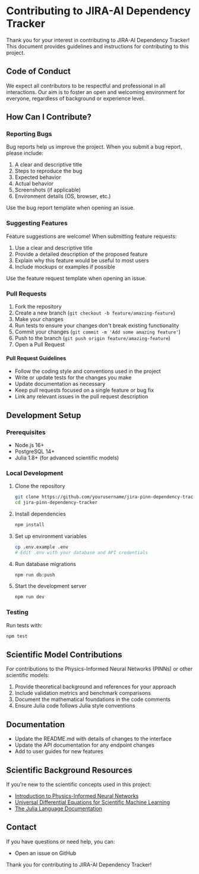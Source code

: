 # Contributing to JIRA-AI Dependency Tracker

Thank you for your interest in contributing to JIRA-AI Dependency Tracker! This document provides guidelines and instructions for contributing to this project.

## Code of Conduct

We expect all contributors to be respectful and professional in all interactions. Our aim is to foster an open and welcoming environment for everyone, regardless of background or experience level.

## How Can I Contribute?

### Reporting Bugs

Bug reports help us improve the project. When you submit a bug report, please include:

1. A clear and descriptive title
2. Steps to reproduce the bug
3. Expected behavior
4. Actual behavior
5. Screenshots (if applicable)
6. Environment details (OS, browser, etc.)

Use the bug report template when opening an issue.

### Suggesting Features

Feature suggestions are welcome! When submitting feature requests:

1. Use a clear and descriptive title
2. Provide a detailed description of the proposed feature
3. Explain why this feature would be useful to most users
4. Include mockups or examples if possible

Use the feature request template when opening an issue.

### Pull Requests

1. Fork the repository
2. Create a new branch (`git checkout -b feature/amazing-feature`)
3. Make your changes
4. Run tests to ensure your changes don't break existing functionality
5. Commit your changes (`git commit -m 'Add some amazing feature'`)
6. Push to the branch (`git push origin feature/amazing-feature`)
7. Open a Pull Request

#### Pull Request Guidelines

- Follow the coding style and conventions used in the project
- Write or update tests for the changes you make
- Update documentation as necessary
- Keep pull requests focused on a single feature or bug fix
- Link any relevant issues in the pull request description

## Development Setup

### Prerequisites

- Node.js 16+
- PostgreSQL 14+
- Julia 1.8+ (for advanced scientific models)

### Local Development

1. Clone the repository
   ```bash
   git clone https://github.com/yourusername/jira-pinn-dependency-tracker.git
   cd jira-pinn-dependency-tracker
   ```

2. Install dependencies
   ```bash
   npm install
   ```

3. Set up environment variables
   ```bash
   cp .env.example .env
   # Edit .env with your database and API credentials
   ```

4. Run database migrations
   ```bash
   npm run db:push
   ```

5. Start the development server
   ```bash
   npm run dev
   ```

### Testing

Run tests with:
```bash
npm test
```

## Scientific Model Contributions

For contributions to the Physics-Informed Neural Networks (PINNs) or other scientific models:

1. Provide theoretical background and references for your approach
2. Include validation metrics and benchmark comparisons 
3. Document the mathematical foundations in the code comments
4. Ensure Julia code follows Julia style conventions

## Documentation

- Update the README.md with details of changes to the interface
- Update the API documentation for any endpoint changes
- Add to user guides for new features

## Scientific Background Resources

If you're new to the scientific concepts used in this project:

- [Introduction to Physics-Informed Neural Networks](https://arxiv.org/abs/1711.10561)
- [Universal Differential Equations for Scientific Machine Learning](https://arxiv.org/abs/2001.04385)
- [The Julia Language Documentation](https://docs.julialang.org/)

## Contact

If you have questions or need help, you can:

- Open an issue on GitHub

Thank you for contributing to JIRA-AI Dependency Tracker!